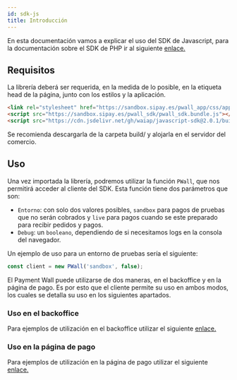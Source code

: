 ```yaml
---
id: sdk-js
title: Introducción
---
```


En esta documentación vamos a explicar el uso del SDK de Javascript, para la documentación sobre el SDK de PHP ir al siguiente [enlace.](https://github.com/waiap/php-sdk)  

## Requisitos

La librería deberá ser requerida, en la medida de lo posible, en la etiqueta head de la página, junto con los estilos y la aplicación.

``` html
<link rel="stylesheet" href="https://sandbox.sipay.es/pwall_app/css/app.css">
<script src="https://sandbox.sipay.es/pwall_sdk/pwall_sdk.bundle.js"></script>
<script src="https://cdn.jsdelivr.net/gh/waiap/javascript-sdk@2.0.1/build/pwall-sdk.min.js"></script>
```

Se recomienda descargarla de la carpeta build/ y alojarla en el servidor del comercio.

## Uso

Una vez importada la librería, podremos utilizar la función `PWall`, que nos permitirá acceder al cliente del SDK. Esta función tiene dos parámetros que son:

- `Entorno`: con solo dos valores posibles, `sandbox` para pagos de pruebas que no serán cobrados y `live` para pagos cuando se este preparado para recibir pedidos y pagos.
- `Debug`: un `booleano`, dependiendo de si necesitamos logs en la consola del navegador.

Un ejemplo de uso para un entorno de pruebas sería el siguiente:

```js
const client = new PWall('sandbox', false);
```

El Payment Wall puede utilizarse de dos maneras, en el backoffice y en la página de pago. Es por esto que el cliente permite su uso en ambos modos, los cuales se detalla su uso en los siguientes apartados. 

### Uso en el backoffice

Para ejemplos de utilización en el backoffice utilizar el siguiente [enlace.](docs/sdk-js-backoffice.md) 

### Uso en la página de pago

Para ejemplos de utilización en la página de pago utilizar el siguiente [enlace.](docs/sdk-js-checkout.md) 
